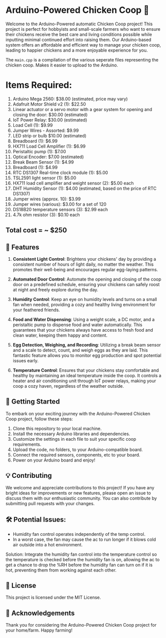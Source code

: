 # Arduino-Powered Chicken Coop 🐔

Welcome to the Arduino-Powered automatic Chicken Coop project! This project is perfect for hobbyists and small-scale farmers who want to ensure their chickens receive the best care and living conditions possible while inputting minimal continued effort into raising them. Our Arduino-based system offers an affordable and efficient way to manage your chicken coop, leading to happier chickens and a more enjoyable experience for you.

The `main.cpp` is a compilation of the various seperate files representing the chicken coop. Makes it easier to upload to the Arduino. 

# Items Required: 
1. Arduino Mega 2560: $38.00 (estimated, price may vary)
2. Adafruit Motor Shield v2 (1): $22.50
3. Linear actuator or a servo motor with a gear system for opening and closing the door: $30.00 (estimated)
4. IoT Power Relay: $30.00 (estimated)
5. Load Cell (1): $9.99
6. Jumper Wires - Assorted: $9.99
7. LED strip or bulb $10.00 (estimated)
8. Breadboard (1): $6.99
9. HX711 Load Cell Amplifier (1): $6.99
10. Peristaltic pump (1): $7.00
11. Optical Encoder: $7.00 (estimated)
12. Break Beam Sensor (1): $4.99
13. Breadboard (1): $4.99
15. RTC DS1307 Real-time clock module (1): $5.00
16. TSL2591 light sensor (1): $5.00
17. HX711 load cell amplifier and weight sensor (2): $5.00 each
18. DHT Humidity Sensor (1): $4.00 (estimated, based on the price of RTC DS1307)
19. Jumper wires (approx. 10): $3.99
20. Jumper wires (various): $3.00 for a set of 120
21. DS18B20 temperature sensors (3): $2.99 each
22. 4.7k ohm resistor (3): $0.10 each

## Total cost = ~ $250 ##

## 🌈 Features

1. **Consistent Light Control**: Brightens your chickens' day by providing a consistent number of hours of light daily, no matter the weather. This promotes their well-being and encourages regular egg-laying patterns.

2. **Automated Door Control**: Automate the opening and closing of the coop door on a predefined schedule, ensuring your chickens can safely roost at night and freely explore during the day.

3. **Humidity Control**: Keep an eye on humidity levels and turns on a small fan when needed, providing a cozy and healthy living environment for your feathered friends.

4. **Food and Water Dispensing**: Using a weight scale, a DC motor, and a peristaltic pump to dispense food and water automatically. This guarantees that your chickens always have access to fresh food and clean water, keeping them happy and content.

5. **Egg Detection, Weighing, and Recording**: Utilizing a break beam sensor and a scale to detect, count, and weigh eggs as they are laid. This fantastic feature allows you to monitor egg production and spot potential issues early.

6. **Temperature Control**: Ensures that your chickens stay comfortable and healthy by maintaining an ideal temperature inside the coop. It controls a heater and air conditioning unit through IoT power relays, making your coop a cozy haven, regardless of the weather outside.

## 🚀 Getting Started

To embark on your exciting journey with the Arduino-Powered Chicken Coop project, follow these steps:

1. Clone this repository to your local machine.
2. Install the necessary Arduino libraries and dependencies.
3. Customize the settings in each file to suit your specific coop requirements.
5. Upload the code, no folders, to your Arduino-compatible board.
6. Connect the required sensors, components, etc to your board.
7. Power on your Arduino board and enjoy!

## 💡 Contributing

We welcome and appreciate contributions to this project! If you have any bright ideas for improvements or new features, please open an issue to discuss them with our enthusiastic community. You can also contribute by submitting pull requests with your changes.

## 🛠️ Potential Issues:
- Humidity fan control operates independently of the temp control. 
- In a worst case, the fan may cause the ac to run longer if it blows cold air outside into a hot environment.

Solution: Integrate the humidity fan control into the temperature control so the temperature is checked before the humidity fan is on, allowing the ac to get a chance to drop the %RH before the humidity fan can turn on if it is hot, preventing them from working against each other. 

## 📜 License

This project is licensed under the MIT License.

## 🎉 Acknowledgements

Thank you for considering the Arduino-Powered Chicken Coop project for your home/farm. Happy farming! 
